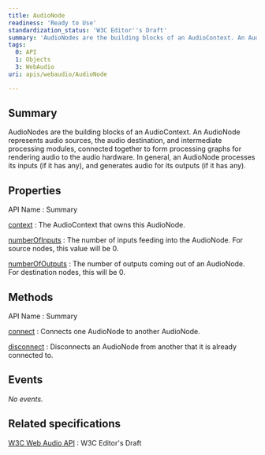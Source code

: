 ```yaml
---
title: AudioNode
readiness: 'Ready to Use'
standardization_status: 'W3C Editor''s Draft'
summary: 'AudioNodes are the building blocks of an AudioContext. An AudioNode represents audio sources, the audio destination, and intermediate processing modules, connected together to form processing graphs for rendering audio to the audio hardware. In general, an AudioNode processes its inputs (if it has any), and generates audio for its outputs (if it has any).'
tags:
  0: API
  1: Objects
  3: WebAudio
uri: apis/webaudio/AudioNode

---
```

## <span>Summary</span>

AudioNodes are the building blocks of an AudioContext. An AudioNode represents audio sources, the audio destination, and intermediate processing modules, connected together to form processing graphs for rendering audio to the audio hardware. In general, an AudioNode processes its inputs (if it has any), and generates audio for its outputs (if it has any).

## <span>Properties</span>

API Name
:   Summary

[context](/apis/webaudio/AudioNode/context)
:   The AudioContext that owns this AudioNode.

[numberOfInputs](/apis/webaudio/AudioNode/numberOfInputs)
:   The number of inputs feeding into the AudioNode. For source nodes, this value will be 0.

[numberOfOutputs](/apis/webaudio/AudioNode/numberOfOutputs)
:   The number of outputs coming out of an AudioNode. For destination nodes, this will be 0.

## <span>Methods</span>

API Name
:   Summary

[connect](/apis/webaudio/AudioNode/connect)
:   Connects one AudioNode to another AudioNode.

[disconnect](/apis/webaudio/AudioNode/disconnect)
:   Disconnects an AudioNode from another that it is already connected to.

## <span>Events</span>

*No events.*

## <span>Related specifications</span>

[W3C Web Audio API](https://dvcs.w3.org/hg/audio/raw-file/tip/webaudio/specification.html)
:   W3C Editor's Draft
